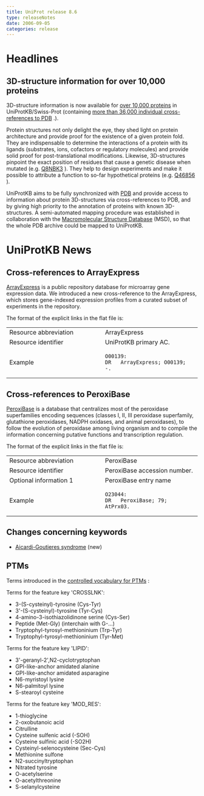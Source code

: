 ```yaml
---
title: UniProt release 8.6
type: releaseNotes
date: 2006-09-05
categories: release
---
```


# Headlines

## 3D-structure information for over 10,000 proteins

3D-structure information is now available for [over 10,000 proteins](http://www.uniprot.org/uniprot/?query=keyword:2) in UniProtKB/Swiss-Prot (containing [more than 36,000 individual cross-references to PDB](https://ftp.uniprot.org/pub/databases/uniprot/current_release/knowledgebase/complete/docs/pdbtosp) .).

Protein structures not only delight the eye, they shed light on protein architecture and provide proof for the existence of a given protein fold. They are indispensable to determine the interactions of a protein with its ligands (substrates, ions, cofactors or regulatory molecules) and provide solid proof for post-translational modifications. Likewise, 3D-structures pinpoint the exact position of residues that cause a genetic disease when mutated (e.g. [Q8NBK3](http://www.uniprot.org/uniprot/Q8NBK3) ). They help to design experiments and make it possible to attribute a function to so-far hypothetical proteins (e.g. [Q46856](http://www.uniprot.org/uniprot/Q46856) ).

UniProtKB aims to be fully synchronized with [PDB](http://www.pdb.org/) and provide access to information about protein 3D-structures via cross-references to PDB, and by giving high priority to the annotation of proteins with known 3D-structures. A semi-automated mapping procedure was established in collaboration with the [Macromolecular Structure Database](http://www.ebi.ac.uk/msd/) (MSD), so that the whole PDB archive could be mapped to UniProtKB.

  

# UniProtKB News

## Cross-references to ArrayExpress

[ArrayExpress](http://www.ebi.ac.uk/arrayexpress/) is a public repository database for microarray gene expression data. We introduced a new cross-reference to the ArrayExpress, which stores gene-indexed expression profiles from a curated subset of experiments in the repository.

The format of the explicit links in the flat file is:

<table><colgroup><col style="width: 50%" /><col style="width: 50%" /></colgroup><tbody><tr class="odd"><td>Resource abbreviation</td><td>ArrayExpress</td></tr><tr class="even"><td>Resource identifier</td><td>UniProtKB primary AC.</td></tr><tr class="odd"><td>Example</td><td><pre><code>O00139:
DR   ArrayExpress; O00139; -.</code></pre></td></tr></tbody></table>

## Cross-references to PeroxiBase

[PeroxiBase](http://peroxidase.isb-sib.ch/) is a database that centralizes most of the peroxidase superfamilies encoding sequences (classes I, II, III peroxidase superfamily, glutathione peroxidases, NADPH oxidases, and animal peroxidases), to follow the evolution of peroxidase among living organism and to compile the information concerning putative functions and transcription regulation.

The format of the explicit links in the flat file is:

<table><colgroup><col style="width: 50%" /><col style="width: 50%" /></colgroup><tbody><tr class="odd"><td>Resource abbreviation</td><td>PeroxiBase</td></tr><tr class="even"><td>Resource identifier</td><td>PeroxiBase accession number.</td></tr><tr class="odd"><td>Optional information 1</td><td>PeroxiBase entry name</td></tr><tr class="even"><td>Example</td><td><pre><code>O23044:
DR   PeroxiBase; 79; AtPrx03.</code></pre></td></tr></tbody></table>

## Changes concerning keywords

-   [Aicardi-Goutieres syndrome](http://www.uniprot.org/keywords/KW-0948) (new)

## PTMs

Terms introduced in the [controlled vocabulary for PTMs](https://ftp.uniprot.org/pub/databases/uniprot/current_release/knowledgebase/complete/docs/ptmlist) :

Terms for the feature key 'CROSSLNK':

-   3-(S-cysteinyl)-tyrosine (Cys-Tyr)
-   3'-(S-cysteinyl)-tyrosine (Tyr-Cys)
-   4-amino-3-isothiazolidinone serine (Cys-Ser)
-   Peptide (Met-Gly) (interchain with G-...)
-   Tryptophyl-tyrosyl-methioninium (Trp-Tyr)
-   Tryptophyl-tyrosyl-methioninium (Tyr-Met)

Terms for the feature key 'LIPID':

-   3'-geranyl-2',N2-cyclotryptophan
-   GPI-like-anchor amidated alanine
-   GPI-like-anchor amidated asparagine
-   N6-myristoyl lysine
-   N6-palmitoyl lysine
-   S-stearoyl cysteine

Terms for the feature key 'MOD\_RES':

-   1-thioglycine
-   2-oxobutanoic acid
-   Citrulline
-   Cysteine sulfenic acid (-SOH)
-   Cysteine sulfinic acid (-SO2H)
-   Cysteinyl-selenocysteine (Sec-Cys)
-   Methionine sulfone
-   N2-succinyltryptophan
-   Nitrated tyrosine
-   O-acetylserine
-   O-acetylthreonine
-   S-selanylcysteine
